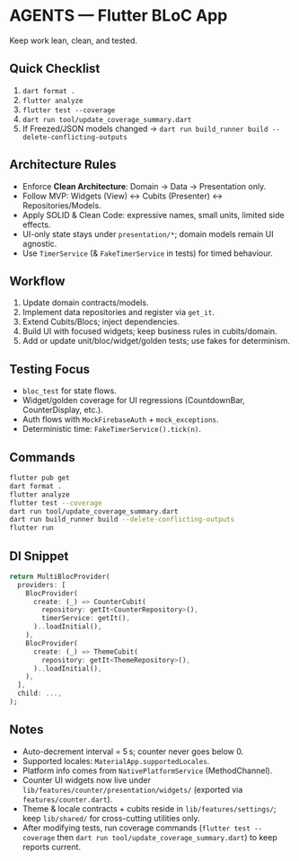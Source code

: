 # AGENTS — Flutter BLoC App

Keep work lean, clean, and tested.

## Quick Checklist

1. `dart format .`
2. `flutter analyze`
3. `flutter test --coverage`
4. `dart run tool/update_coverage_summary.dart`
5. If Freezed/JSON models changed → `dart run build_runner build --delete-conflicting-outputs`

## Architecture Rules

- Enforce **Clean Architecture**: Domain → Data → Presentation only.
- Follow MVP: Widgets (View) ↔ Cubits (Presenter) ↔ Repositories/Models.
- Apply SOLID & Clean Code: expressive names, small units, limited side effects.
- UI-only state stays under `presentation/*`; domain models remain UI agnostic.
- Use `TimerService` (& `FakeTimerService` in tests) for timed behaviour.

## Workflow

1. Update domain contracts/models.
2. Implement data repositories and register via `get_it`.
3. Extend Cubits/Blocs; inject dependencies.
4. Build UI with focused widgets; keep business rules in cubits/domain.
5. Add or update unit/bloc/widget/golden tests; use fakes for determinism.

## Testing Focus

- `bloc_test` for state flows.
- Widget/golden coverage for UI regressions (CountdownBar, CounterDisplay, etc.).
- Auth flows with `MockFirebaseAuth` + `mock_exceptions`.
- Deterministic time: `FakeTimerService().tick(n)`.

## Commands

```bash
flutter pub get
dart format .
flutter analyze
flutter test --coverage
dart run tool/update_coverage_summary.dart
dart run build_runner build --delete-conflicting-outputs
flutter run
```

## DI Snippet

```dart
return MultiBlocProvider(
  providers: [
    BlocProvider(
      create: (_) => CounterCubit(
        repository: getIt<CounterRepository>(),
        timerService: getIt(),
      )..loadInitial(),
    ),
    BlocProvider(
      create: (_) => ThemeCubit(
        repository: getIt<ThemeRepository>(),
      )..loadInitial(),
    ),
  ],
  child: ...,
);
```

## Notes

- Auto-decrement interval = 5 s; counter never goes below 0.
- Supported locales: `MaterialApp.supportedLocales`.
- Platform info comes from `NativePlatformService` (MethodChannel).
- Counter UI widgets now live under `lib/features/counter/presentation/widgets/` (exported via `features/counter.dart`).
- Theme & locale contracts + cubits reside in `lib/features/settings/`; keep `lib/shared/` for cross-cutting utilities only.
- After modifying tests, run coverage commands (`flutter test --coverage` then `dart run tool/update_coverage_summary.dart`) to keep reports current.
